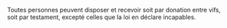   
 Toutes personnes peuvent disposer et recevoir soit par donation entre vifs, soit par testament, excepté celles que la loi en déclare incapables.  

  

